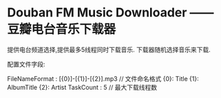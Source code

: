 Douban FM Music Downloader —— 豆瓣电台音乐下载器
=============================

提供电台频道选择,提供最多5线程同时下载音乐. 下载器随机选择音乐来下载.

配置文件字段:

FileNameFormat : [{0}]-[{1}]-[{2}].mp3  // 文件命名格式 {0}: Title {1}: AlbumTitle {2}: Artist
TaskCount : 5  // 最大下载线程数